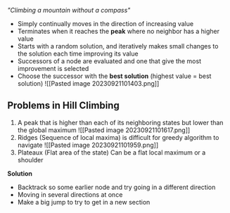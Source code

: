   *"Climbing a mountain without a compass"*
  
- Simply continually moves in the direction of increasing value
- Terminates when it reaches the **peak** where no neighbor has a higher value
- Starts with a random solution, and iteratively makes small changes to the solution each time improving its value
- Successors of a node are evaluated and one that give the most improvement is selected
- Choose the successor with the **best solution** (highest value = best solution)
  ![[Pasted image 20230921101403.png]]

## Problems in Hill Climbing
1. A peak that is higher than each of its neighboring states but lower than the global maximum 
![[Pasted image 20230921101617.png]]
1. Ridges (Sequence of local maxima) is difficult for greedy algorithm to navigate
   ![[Pasted image 20230921101959.png]]
2. Plateaux (Flat area of the state) 
   Can be a flat local maximum or a shoulder

**Solution**
- Backtrack so some earlier node and try going in a different direction
- Moving in several directions at once
- Make a big jump to try to get in a new section
